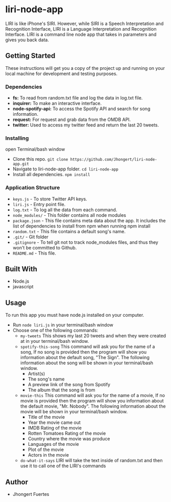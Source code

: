 # liri-node-app
LIRI is like iPhone's SIRI. However, while SIRI is a Speech Interpretation and Recognition Interface, LIRI is a Language Interpretation and Recognition Interface. LIRI is a command line node app that takes in parameters and gives you back data.
## Getting Started
These instructions will get you a copy of the project up and running on your local machine for development and testing purposes.
### Dependencies
- **fs:** To read from random.txt file and log the data in log.txt file.
- **inquirer:** To make an interactive interface.
- **node-spotify-api:** To access the Spotify API and search for song information.
- **request:** For request and grab data from the OMDB API.
- **twitter:** Used to access my twitter feed and return the last 20 tweets.
### Installing
open Terminal/bash window
- Clone this repo. `git clone https://github.com/Jhongert/liri-node-app.git`
- Navigate to liri-node-app folder. `cd liri-node-app`
- Install all dependencies. `npm install`
### Application Structure
- `keys.js` - To store Twitter API keys.
- `liri.js` - Entry point file.
- `log.txt` - To log all the data from each command.
- `node_modules/` - This folder contains all node modules
- `package.json` - This file contains meta data about the app. It includes the list of dependencies to install from npm when running npm install
- `random.txt` - This file contains a default song's name.
- `.git/` - Git folder
- `.gitignore` - To tell git not to track node_modules files, and thus they won't be committed to Github. 
- `README.md` - This file.
## Built With
- Node.js
- javascript
## Usage
To run this app you must have node.js installed on your computer.
- Run `node liri.js` in your terminal/bash window
- Choose one of the following commands:
	- `my-tweets` This shows my last 20 tweets and when they were created at in your terminal/bash window.
	- `spotify-this-song` This command will ask you for the name of a song, If no song is provided then the program will show you information about the default song, "The Sign". The following information about the song will be shown in your terminal/bash window.
		- Artist(s)
		- The song's name
		- A preview link of the song from Spotify
		- The album that the song is from
	- `movie-this` This command will ask you for the name of a movie, If no movie is provided then the program will show you information about the default movie, "Mr. Nobody". The following information about the movie will be shown in your terminal/bash window.
		- Title of the movie
		- Year the movie came out
		- IMDB Rating of the movie
		- Rotten Tomatoes Rating of the movie
		- Country where the movie was produce
		- Languages of the movie
		- Plot of the movie
		- Actors in the movie
	- `do-what-it-says` LIRI will take the text inside of random.txt and then use it to call one of the LIRI's commands
## Author
- Jhongert Fuertes
